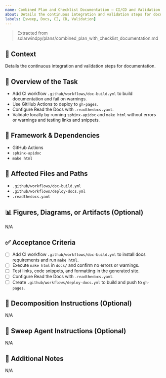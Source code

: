 ```yaml
---
name: Combined Plan and Checklist Documentation – CI/CD and Validation
about: Details the continuous integration and validation steps for documentation.
labels: [sweep, Docs, CI, CD, Validation]
---
```


> Extracted from solarwindpy/plans/combined_plan_with_checklist_documentation.md

## 🧠 Context

Details the continuous integration and validation steps for documentation.

## 🎯 Overview of the Task

- Add CI workflow `.github/workflows/doc-build.yml` to build documentation and
  fail on warnings.
- Use GitHub Actions to deploy to `gh-pages`.
- Configure Read the Docs with `.readthedocs.yaml`.
- Validate locally by running `sphinx-apidoc` and `make html` without errors or
  warnings and testing links and snippets.

## 🔧 Framework & Dependencies

- GitHub Actions
- `sphinx-apidoc`
- `make html`

## 📂 Affected Files and Paths

- `.github/workflows/doc-build.yml`
- `.github/workflows/deploy-docs.yml`
- `.readthedocs.yaml`

## 📊 Figures, Diagrams, or Artifacts (Optional)

N/A

## ✅ Acceptance Criteria

- [ ] Add CI workflow `.github/workflows/doc-build.yml` to install docs
  requirements and run `make html`.
- [ ] Execute `make html` in `docs/` and confirm no errors or warnings.
- [ ] Test links, code snippets, and formatting in the generated site.
- [ ] Configure Read the Docs with `.readthedocs.yaml`.
- [ ] Create `.github/workflows/deploy-docs.yml` to build and push to
  `gh-pages`.

## 🧩 Decomposition Instructions (Optional)

N/A

## 🤖 Sweep Agent Instructions (Optional)

N/A

## 💬 Additional Notes

N/A
